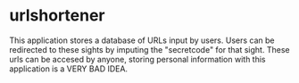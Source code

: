# urlshortener
This application stores a database of URLs input by users. Users can be redirected to these sights by imputing the "secretcode" for that sight.
These urls can be accesed by anyone, storing personal information with this application is a VERY BAD IDEA.
